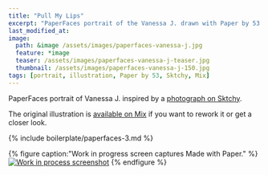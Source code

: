 ```yaml
---
title: "Pull My Lips"
excerpt: "PaperFaces portrait of the Vanessa J. drawn with Paper by 53 on an iPad."
last_modified_at: 
image: 
  path: &image /assets/images/paperfaces-vanessa-j.jpg 
  feature: *image
  teaser: /assets/images/paperfaces-vanessa-j-teaser.jpg
  thumbnail: /assets/images/paperfaces-vanessa-j-150.jpg
tags: [portrait, illustration, Paper by 53, Sktchy, Mix]
---
```


PaperFaces portrait of Vanessa J. inspired by a [photograph on Sktchy](http://sktchy.com/FxLxqH).

The original illustration is [available on Mix](https://mix.fiftythree.com/11098-Michael-Rose/1420093) if you want to rework it or get a closer look.

{% include boilerplate/paperfaces-3.md %}

{% figure caption:"Work in progress screen captures Made with Paper." %}
[![Work in process screenshot](/assets/images/paperfaces-vanessa-j-process-1-900.jpg)](/assets/images/paperfaces-vanessa-j-process-1-lg.jpg)
{% endfigure %}

